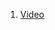 1. [Video](https://alumnosuady-my.sharepoint.com/:v:/g/personal/a20204029_alumnos_uady_mx/EeJkpWyprwdFkZZ1EguZwygBKfbaXMD0bDfOVEazTHiOaA?nav=eyJyZWZlcnJhbEluZm8iOnsicmVmZXJyYWxBcHAiOiJPbmVEcml2ZUZvckJ1c2luZXNzIiwicmVmZXJyYWxBcHBQbGF0Zm9ybSI6IldlYiIsInJlZmVycmFsTW9kZSI6InZpZXciLCJyZWZlcnJhbFZpZXciOiJNeUZpbGVzTGlua0RpcmVjdCJ9fQ&e=tflH1e)
